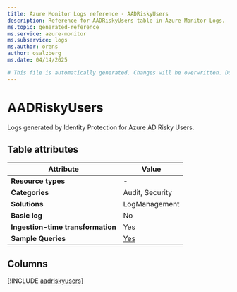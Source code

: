 ```yaml
---
title: Azure Monitor Logs reference - AADRiskyUsers
description: Reference for AADRiskyUsers table in Azure Monitor Logs.
ms.topic: generated-reference
ms.service: azure-monitor
ms.subservice: logs
ms.author: orens
author: osalzberg
ms.date: 04/14/2025

# This file is automatically generated. Changes will be overwritten. Do not change this file directly.
---
```


# AADRiskyUsers

Logs generated by Identity Protection for Azure AD Risky Users.


## Table attributes

|Attribute|Value|
|---|---|
|**Resource types**|-|
|**Categories**|Audit, Security|
|**Solutions**| LogManagement|
|**Basic log**|No|
|**Ingestion-time transformation**|Yes|
|**Sample Queries**|[Yes](/azure/azure-monitor/reference/queries/aadriskyusers)|



## Columns
  
[!INCLUDE [aadriskyusers](~/reusable-content/ce-skilling/azure/includes/azure-monitor/reference/tables/aadriskyusers-include.md)]
